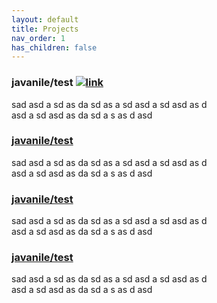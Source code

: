 ```yaml
---
layout: default
title: Projects
nav_order: 1
has_children: false
---
```


### javanile/test [![link](/images/github.png)](https://github.com/javanile/test)
sad asd a sd as da sd as a sd asd a sd asd as d  
asd a sd asd as da sd
a s as d asd

### [javanile/test](https://github.com/javanile/test)
sad asd a sd as da sd as a sd asd a sd asd as d  
asd a sd asd as da sd
a s as d asd

### [javanile/test](https://github.com/javanile/test)
sad asd a sd as da sd as a sd asd a sd asd as d  
asd a sd asd as da sd
a s as d asd

### [javanile/test](https://github.com/javanile/test)
sad asd a sd as da sd as a sd asd a sd asd as d  
asd a sd asd as da sd
a s as d asd
